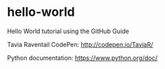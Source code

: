 # hello-world
Hello World tutorial using the GitHub Guide

Tavia Raventail
CodePen: http://codepen.io/TaviaR/

Python documentation: https://www.python.org/doc/
